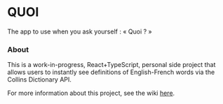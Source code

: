 # QUOI
The app to use when you ask yourself : « Quoi ? »

### About
This is a work-in-progress, React+TypeScript, personal side project that allows users to instantly see definitions of English-French words via the Collins Dictionary API.

For more information about this project, see the wiki [here](https://github.com/kpatenio/QUOI/wiki).
